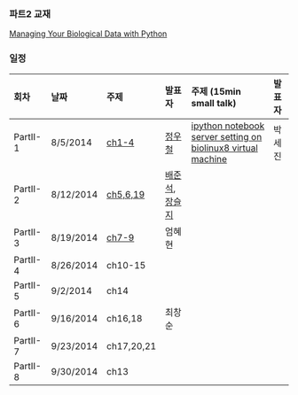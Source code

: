 
### 파트2 교재
[Managing Your Biological Data with Python](http://www.crcpress.com/product/isbn/9781439880937)

### 일정

|회차	    |날짜	   |주제	                                                    |발표자	|주제 (15min small talk)           | 발표자  |
|:---	    |:---	   |:---	                                                    |:---	|:---                              |:---  |
|PartII-1    |8/5/2014  |[ch1-4](d01.md) 	    | [정우철](https://www.facebook.com/juczest) |   [ipython notebook server setting on biolinux8 virtual machine ](d01.md#2._Ipython_notebook_server_setting_on_Biolinux_8_virtual_machine)                             |   박세진      |
|PartII-2    |8/12/2014  |[ch5,6,19](d02.md)  | [배준석](https://www.facebook.com/PeterJSBae), [장슬지](https://www.facebook.com/seulji.chang.5)  |  |  |
|PartII-3    |8/19/2014  |[ch7-9](d03.md)  |엄혜현  |  |  |
|PartII-4    |8/26/2014  |ch10-15  |  |  |  |
|PartII-5    |9/2/2014  |ch14  |  |  |  |
|PartII-6    |9/16/2014  |ch16,18  |최창순  |  |  |
|PartII-7    |9/23/2014  |ch17,20,21  |  |  |  |
|PartII-8    |9/30/2014  |ch13  |  |  |  |


